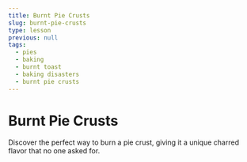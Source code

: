 ```yaml
---
title: Burnt Pie Crusts
slug: burnt-pie-crusts
type: lesson
previous: null
tags:
  - pies
  - baking
  - burnt toast
  - baking disasters
  - burnt pie crusts
---
```


# Burnt Pie Crusts

Discover the perfect way to burn a pie crust, giving it a unique charred flavor that no one asked for.
